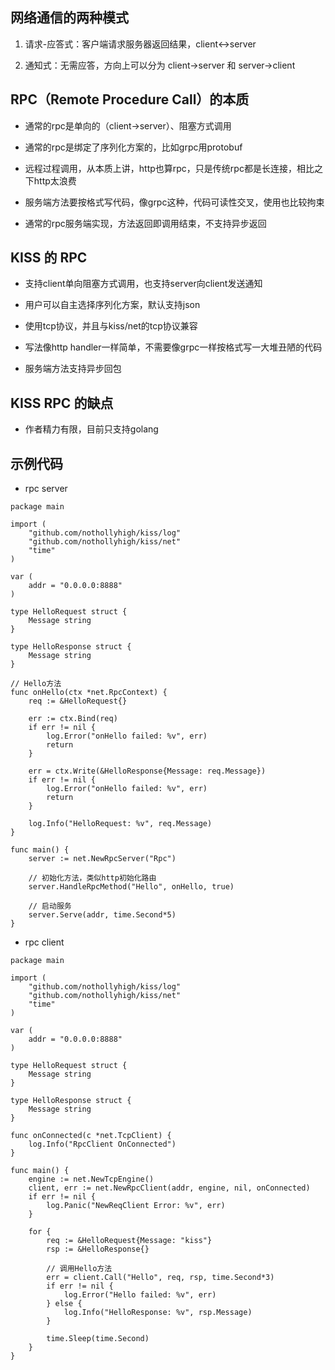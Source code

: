 ## 网络通信的两种模式

1. 请求-应答式：客户端请求服务器返回结果，client<->server

2. 通知式：无需应答，方向上可以分为 client->server 和 server->client


## RPC（Remote Procedure Call）的本质

- 通常的rpc是单向的（client->server）、阻塞方式调用

- 通常的rpc是绑定了序列化方案的，比如grpc用protobuf

- 远程过程调用，从本质上讲，http也算rpc，只是传统rpc都是长连接，相比之下http太浪费

- 服务端方法要按格式写代码，像grpc这种，代码可读性交叉，使用也比较拘束

- 通常的rpc服务端实现，方法返回即调用结束，不支持异步返回


## KISS 的 RPC

- 支持client单向阻塞方式调用，也支持server向client发送通知

- 用户可以自主选择序列化方案，默认支持json

- 使用tcp协议，并且与kiss/net的tcp协议兼容

- 写法像http handler一样简单，不需要像grpc一样按格式写一大堆丑陋的代码

- 服务端方法支持异步回包


## KISS RPC 的缺点

- 作者精力有限，目前只支持golang


## 示例代码

- rpc server

```golang
package main

import (
	"github.com/nothollyhigh/kiss/log"
	"github.com/nothollyhigh/kiss/net"
	"time"
)

var (
	addr = "0.0.0.0:8888"
)

type HelloRequest struct {
	Message string
}

type HelloResponse struct {
	Message string
}

// Hello方法
func onHello(ctx *net.RpcContext) {
	req := &HelloRequest{}

	err := ctx.Bind(req)
	if err != nil {
		log.Error("onHello failed: %v", err)
		return
	}

	err = ctx.Write(&HelloResponse{Message: req.Message})
	if err != nil {
		log.Error("onHello failed: %v", err)
		return
	}

	log.Info("HelloRequest: %v", req.Message)
}

func main() {
	server := net.NewRpcServer("Rpc")

	// 初始化方法，类似http初始化路由
	server.HandleRpcMethod("Hello", onHello, true)

	// 启动服务
	server.Serve(addr, time.Second*5)
}
```

- rpc client

```golang
package main

import (
	"github.com/nothollyhigh/kiss/log"
	"github.com/nothollyhigh/kiss/net"
	"time"
)

var (
	addr = "0.0.0.0:8888"
)

type HelloRequest struct {
	Message string
}

type HelloResponse struct {
	Message string
}

func onConnected(c *net.TcpClient) {
	log.Info("RpcClient OnConnected")
}

func main() {
	engine := net.NewTcpEngine()
	client, err := net.NewRpcClient(addr, engine, nil, onConnected)
	if err != nil {
		log.Panic("NewReqClient Error: %v", err)
	}

	for {
		req := &HelloRequest{Message: "kiss"}
		rsp := &HelloResponse{}

		// 调用Hello方法
		err = client.Call("Hello", req, rsp, time.Second*3)
		if err != nil {
			log.Error("Hello failed: %v", err)
		} else {
			log.Info("HelloResponse: %v", rsp.Message)
		}

		time.Sleep(time.Second)
	}
}
```